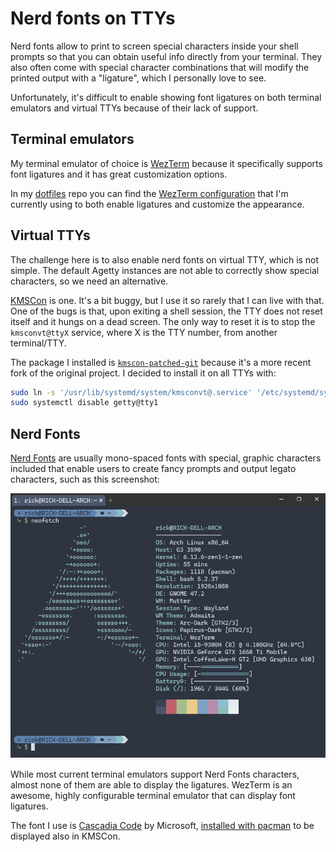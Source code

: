 # Nerd fonts on TTYs

Nerd fonts allow to print to screen special characters inside your shell prompts
so that you can obtain useful info directly from your terminal. They also often come
with special character combinations that will modify the printed output with a
"ligature", which I personally love to see.

Unfortunately, it's difficult to enable showing font ligatures on
both terminal emulators and virtual TTYs because of their lack of support.

## Terminal emulators

My terminal emulator of choice is [WezTerm][wezterm] because it specifically
supports font ligatures and it has great customization options.

In my [dotfiles][dotfiles] repo you can find the [WezTerm configuration][wezterm-conf]
that I'm currently using to both enable ligatures and customize the appearance.

## Virtual TTYs

The challenge here is to also enable nerd fonts on virtual TTY, which is not
simple. The default Agetty instances are not able to correctly show special characters,
so we need an alternative.

[KMSCon][kmscon] is one. It's a bit buggy, but I use it so rarely that
I can live with that. One of the bugs is that, upon exiting a shell session,
the TTY does not reset itself and it hungs on a dead screen. The only
way to reset it is to stop the `kmsconvt@ttyX` service, where X is the TTY
number, from another terminal/TTY.

The package I installed is [`kmscon-patched-git`][aur-kmscon-patched-git] because
it's a more recent fork of the original project. I decided to install it on all
TTYs with:

```bash
sudo ln -s '/usr/lib/systemd/system/kmsconvt@.service' '/etc/systemd/system/autovt@.service'
sudo systemctl disable getty@tty1
```

## Nerd Fonts

[Nerd Fonts][nerd-fonts] are usually mono-spaced fonts with special, graphic
characters included that enable users to create fancy prompts and output legato
characters, such as this screenshot:

![WezTerm with nerd font](wezterm.png)

While most current terminal emulators support Nerd Fonts characters, almost none
of them are able to display the ligatures. WezTerm is an awesome, highly configurable
terminal emulator that can display font ligatures.

The font I use is [Cascadia Code][cascadia-code] by Microsoft,
[installed with pacman][cascadia-pacman] to be displayed also in KMSCon.

<!-- Links -->
[wezterm]: https://wezfurlong.org/wezterm/index.html
[dotfiles]: https://github.com/speziato/dotfiles
[wezterm-conf]: https://github.com/speziato/dotfiles/blob/main/.wezterm.lua
[kmscon]: https://github.com/dvdhrm/kmscon
[aur-kmscon-patched-git]: https://aur.archlinux.org/packages/kmscon-patched-git/
[nerd-fonts]: https://www.nerdfonts.com/
[cascadia-code]: https://github.com/microsoft/cascadia-code
[cascadia-pacman]: https://archlinux.org/packages/extra/any/ttf-cascadia-code/
